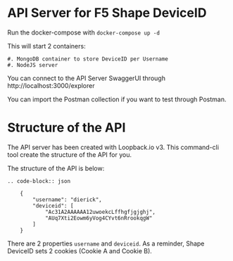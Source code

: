 # API Server for F5 Shape DeviceID

Run the docker-compose with ``docker-compose up -d``

This will start 2 containers:

    #. MongoDB container to store DeviceID per Username
    #. NodeJS server

You can connect to the API Server SwaggerUI through http://localhost:3000/explorer

You can import the Postman collection if you want to test through Postman.

# Structure of the API

The API server has been created with Loopback.io v3. This command-cli tool create the structure of the API for you.

The structure of the API is below:

    .. code-block:: json

        {
            "username": "dierick",
            "deviceid": [
                "Ac31A2AAAAAA12uwoekcLffhgfjgjghj",
                "AUq7Xti2Eowm6yVog4CYvt6nRrookqgW"
            ]
        }

There are 2 properties ``username`` and ``deviceid``. As a reminder, Shape DeviceID sets 2 cookies (Cookie A and Cookie B).

